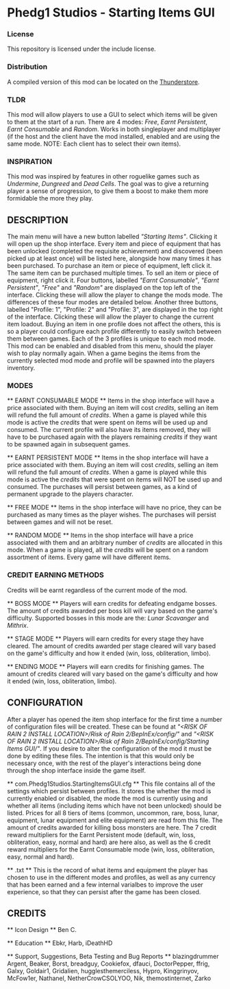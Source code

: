 # Phedg1 Studios - Starting Items GUI

### License ###
This repository is licensed under the include license.

### Distribution ###
A compiled version of this mod can  be located on the [Thunderstore](https://thunderstore.io/package/Phedg1Studios/StartingItemsGUI/).

### TLDR ###
This mod will allow players to use a GUI to select which items will be given to them at the start of a run. There are 4 modes: *Free*, *Earnt Persistent*, *Earnt Consumable* and *Random*. Works in both singleplayer and multiplayer (if the host and the client have the mod installed, enabled and are using the same mode. NOTE: Each client has to select their own items).

### INSPIRATION ###
This mod was inspired by features in other roguelike games such as *Undermine*, *Dungreed* and *Dead Cells*. The goal was to give a returning player a sense of progression, to give them a boost to make them more formidable the more they play.

## DESCRIPTION ##
The main menu will have a new button labelled *"Starting Items"*. Clicking it will open up the shop interface. Every item and piece of equipment that has been unlocked (completed the requisite achievement) and discovered (been picked up at least once) will be listed here, alongside how many times it has been purchased. To purchase an item or piece of equipment, left click it. The same item can be purchased multiple times. To sell an item or piece of equipment, right click it. Four buttons, labelled *"Earnt Consumable"*, *"Earnt Persistent"*, *"Free"* and *"Random"* are displayed on the top left of the interface. Clicking these will allow the player to change the mods mode. The differences of these four modes are detailed below. Another three buttons, labelled "Profile: 1", "Profile: 2" and "Profile: 3", are displayed in the top right of the interface. Clicking these will allow the player to change the current item loadout. Buying an item in one profile does not affect the others, this is so a player could configure each profile differently to easily switch between them between games. Each of the 3 profiles is unique to each mod mode. This mod can be enabled and disabled from this menu, should the player wish to play normally again. When a game begins the items from the currently selected mod mode and profile will be spawned into the players inventory.

### MODES ###

** EARNT CONSUMABLE MODE **
Items in the shop interface will have a price associated with them. Buying an item will cost *credits*, selling an item will refund the full amount of *credits*. When a game is played while this mode is active the *credits* that were spent on items will be used up and consumed. The current profile will also have its items removed, they will have to be purchased again with the players remaining *credits* if they want to be spawned again in subsequent games.

** EARNT PERSISTENT MODE **
Items in the shop interface will have a price associated with them. Buying an item will cost *credits*, selling an item will refund the full amount of *credits*. When a game is played while this mode is active the *credits* that were spent on items will NOT be used up and consumed. The purchases will persist between games, as a kind of permanent upgrade to the players character.

** FREE MODE **
Items in the shop interface will have no price, they can be purchased as many times as the player wishes. The purchases will persist between games and will not be reset.

** RANDOM MODE **
Items in the shop interface will have a price associated with them and an arbitrary number of *credits* are allocated in this mode. When a game is played, all the *credits* will be spent on a random assortment of items. Every game will have different items.

### CREDIT EARNING METHODS ###
Credits will be earnt regardless of the current mode of the mod. 

** BOSS MODE **
Players will earn credits for defeating endgame bosses. The amount of credits awarded per boss kill will vary based on the game's difficulty. Supported bosses in this mode are the: *Lunar Scavanger* and *Mithrix*.

** STAGE MODE **
Players will earn credits for every stage they have cleared. The amount of credits awarded per stage cleared will vary based on the game's difficulty and how it ended (win, loss, obliteration, limbo).

** ENDING MODE **
Players will earn credits for finishing games. The amount of credits cleared will vary based on the game's difficulty and how it ended (win, loss, obliteration, limbo).

## CONFIGURATION ##
After a player has opened the item shop interface for the first time a number of configuration files will be created. These can be found at *"<RISK OF RAIN 2 INSTALL LOCATION>/Risk of Rain 2/BepInEx/config/"* and *"<RISK OF RAIN 2 INSTALL LOCATION>/Risk of Rain 2/BepInEx/config/Starting Items GUI/"*. If you desire to alter the configuration of the mod it must be done by editing these files. The intention is that this would only be necessary once, with the rest of the player's interactions being done through the shop interface inside the game itself.

** com.Phedg1Studios.StartingItemsGUI.cfg **
This file contains all of the settings which persist between profiles. It stores the whether the mod is currently enabled or disabled, the mode the mod is currently using and whether all items (including items which have not been unlocked) should be listed. Prices for all 8 tiers of items (common, uncommon, rare, boss, lunar, equipment, lunar equipment and elite equipment) are read from this file. The amount of credits awarded for killing boss monsters are here. The 7 credit reward multipliers for the Earnt Persistent mode (default, win, loss, obliteration, easy, normal and hard) are here also, as well as the 6 credit reward multipliers for the Earnt Consumable mode (win, loss, obliteration, easy, normal and hard).

** <PROFILE ID>.txt **
This is the record of what items and equipment the player has chosen to use in the different modes and profiles, as well as any currency that has been earned and a few internal varialbes to improve the user experience, so that they can persist after the game has been closed. 

## CREDITS ##
** Icon Design **
Ben C.

** Education **
Ebkr, Harb, iDeathHD

** Support, Suggestions, Beta Testing and Bug Reports **
blazingdrummer
Argent, Beaker, Borst, breadguy, Cookiefox, dfauci, DoctorPepper, ffrig, Galxy, Goldair1, Gridalien, hugglesthemerciless, Hypro, Kinggrinyov, McFow1er, Nathanel, NetherCrowCSOLYOO, Nik, themostinternet, Zarko